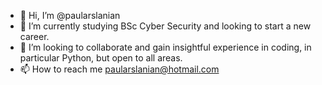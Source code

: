 - 👋 Hi, I’m @paularslanian
- 🌱 I’m currently studying BSc Cyber Security and looking to start a new career.
- 💞️ I’m looking to collaborate and gain insightful experience in coding, in particular Python, but open to all areas.
- 📫 How to reach me paularslanian@hotmail.com
